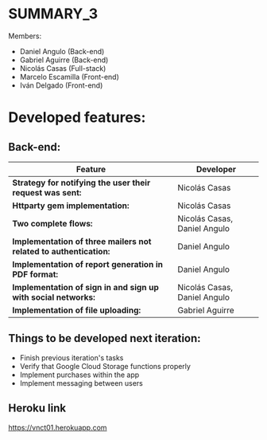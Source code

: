 # SUMMARY_3

Members:
- Daniel Angulo (Back-end)
- Gabriel Aguirre (Back-end)
- Nicolás Casas (Full-stack)
- Marcelo Escamilla (Front-end)
- Iván Delgado (Front-end)

# Developed features:
## Back-end:
|Feature|Developer|
|------------------------------|----------------------------------------|
|**Strategy for notifying the user their request was sent:**|Nicolás Casas|
|**Httparty gem implementation:** |Nicolás Casas|
|**Two complete flows:** |Nicolás Casas, Daniel Angulo|
|**Implementation of three mailers not related to authentication:**| Daniel Angulo|
|**Implementation of report generation in PDF format:** |Daniel Angulo|
|**Implementation of sign in and sign up with social networks:** |Nicolás Casas, Daniel Angulo|
|**Implementation of file uploading:** |Gabriel Aguirre|

## Things to be developed next iteration:
  - Finish previous iteration's tasks
  - Verify that Google Cloud Storage functions properly
  - Implement purchases within the app
  - Implement messaging between users
## Heroku link
https://vnct01.herokuapp.com
